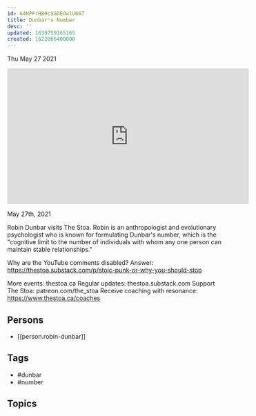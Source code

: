 ```yaml
---
id: G4NPFrHB9cSGDEOwlU6G7
title: Dunbar's Number
desc: ''
updated: 1639759165165
created: 1622066400000
---
```





Thu May 27 2021

<iframe width="560" height="315" src="https://www.youtube.com/embed/1znowvqAZpA" title="Dunbar's Number w/ Robin Dunbar" frameborder="0" allow="accelerometer; autoplay; clipboard-write; encrypted-media; gyroscope; picture-in-picture" allowfullscreen ></iframe>

May 27th, 2021

Robin Dunbar visits The Stoa. Robin is an anthropologist and evolutionary psychologist who is known for formulating Dunbar's number, which is the "cognitive limit to the number of individuals with whom any one person can maintain stable relationships."

Why are the YouTube comments disabled? Answer: https://thestoa.substack.com/p/stoic-punk-or-why-you-should-stop

More events: thestoa.ca
Regular updates: thestoa.substack.com
Support The Stoa: patreon.com/the_stoa
Receive coaching with resonance: https://www.thestoa.ca/coaches

## Persons

- [[person.robin-dunbar]]

## Tags

- #dunbar
- #number

## Topics



